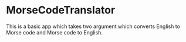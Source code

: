 # MorseCodeTranslator

This is a basic app which takes two argument which converts English to Morse code and Morse code to English.
